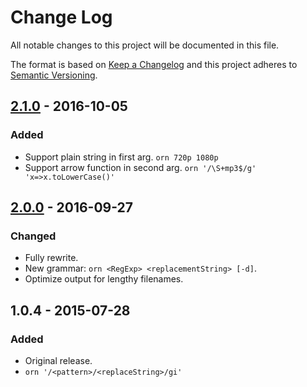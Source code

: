 # Change Log
All notable changes to this project will be documented in this file.

The format is based on [Keep a Changelog](http://keepachangelog.com/)
and this project adheres to [Semantic Versioning](http://semver.org/).

## [2.1.0] - 2016-10-05

### Added
- Support plain string in first arg. `orn 720p 1080p`
- Support arrow function in second arg. `orn '/\S+mp3$/g' 'x=>x.toLowerCase()'`

## [2.0.0] - 2016-09-27

### Changed
- Fully rewrite.
- New grammar: `orn <RegExp> <replacementString> [-d]`.
- Optimize output for lengthy filenames.

## 1.0.4 - 2015-07-28

### Added
- Original release.
- `orn '/<pattern>/<replaceString>/gi'`

[2.0.0]: https://github.com/amio/node-orn/compare/v1.0.4...v2.0.0
[2.1.0]: https://github.com/amio/node-orn/compare/v2.0.0...v2.1.0
